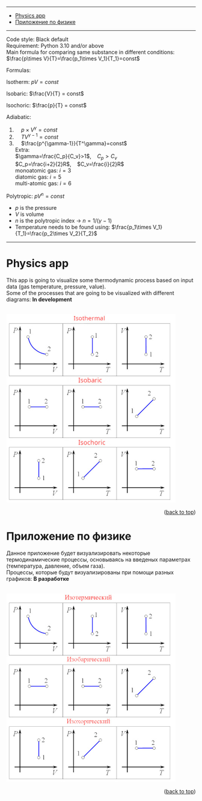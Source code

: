 ___
- [Physics app](#physics-app)
- [Приложение по физике](#приложение-по-физике)
___

Code style: Black default \
Requirement: Python 3.10 and/or above \
Main formula for comparing same substance in different conditions: $\frac{p\times V}{T}=\frac{p_1\times V_1}{T_1}=const$

Formulas:

Isotherm: $pV = const$

Isobaric: $\frac{V}{T} = const$

Isochoric: $\frac{p}{T} = const$

Adiabatic:
1. &nbsp;&nbsp;&nbsp; $p\times V^\gamma=const$
2. &nbsp;&nbsp;&nbsp; $TV^{\gamma-1}=const$
3. &nbsp;&nbsp;&nbsp; $\frac{p^{\gamma-1}}{T^\gamma}=const$ \
Extra: \
$\gamma=\frac{C_p}{C_v}>1$, &nbsp;&nbsp; $C_p > C_v$ \
$C_p=\frac{i+2}{2}R$,&nbsp;&nbsp;&nbsp; $C_v=\frac{i}{2}R$\
monoatomic gas: $i = 3$ \
diatomic gas: $i = 5$ \
multi-atomic gas: $i = 6$

Polytropic: $pV^n=const$
- $p$ is the pressure
- $V$ is volume
- $n$ is the polytropic index -> $n=1/(γ−1)$
- Temperature needs to be found using: $\frac{p_1\times V_1}{T_1}=\frac{p_2\times V_2}{T_2}$
___

# Physics app
This app is going to visualize some thermodynamic process based on input data (gas temperature, pressure, value). \
Some of the processes that are going to be visualized with different diagrams: **In development**
<!-- * Isobaric
* Isochoric
* Isothermal
* Adiabatic
* Polytropic -->
\
[![Iso processes](github_images/Isoprocess_eng.jpg)](https://github.com/TerraBoii/physics_app "Iso processes")

<p align="right">(<a href="#top" title="to the top of the page">back to top</a>)</p>


# Приложение по физике
Данное приложение будет визуализировать некоторые термодинамические процессы, основываясь на введеных параметрах (температура, давление, объем газа). \
Процессы, которые будут визуализированы при помощи разных графиков: **В разработке**
<!-- * Изобарный
* Изотермический
* Изохорный
* Адиабатный
* Поилитропный --> 
\
[![изопроцессы](github_images/Isoprocess_ru.jpg)](https://github.com/TerraBoii/physics_app "Изопроцессы")

<p align="right">(<a href="#top" title="to the top of the page">back to top</a>)</p>
